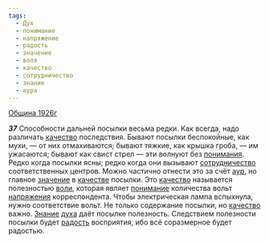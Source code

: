 ```yaml
---
tags:
  - Дух
  - понимание
  - напряжение
  - радость
  - значение
  - воля
  - качество
  - сотрудничество
  - знание
  - аура
---
```


[Община 1926г](/agni/1926)

___37___
Способности дальней посылки весьма редки. Как всегда, надо различать [качество](/tag/#качество) последствия. Бывают посылки беспокойные, как мухи, — от них отмахиваются; бывают тяжкие, как крышка гроба, — им ужасаются; бывают как свист стрел — эти волнуют без [понимания](/tag/#[понимание](/tag/#понимание)). Редко когда посылки ясны; редко когда они вызывают [сотрудничество](/tag/#сотрудничество) соответственных центров. Можно частично отнести это за счёт [аур](/tag/#аура), но главное [значение](/tag/#значение) в [качестве](/tag/#качество) посылки. Это [качество](/tag/#качество) называется полезностью [воли](/tag/#воля), которая являет [понимание](/tag/#понимание) количества вольт [напряжения](/tag/#напряжение) корреспондента. Чтобы электрическая лампа вспыхнула, нужно соответствие вольт. Не только содержание посылки, но [качество](/tag/#качество) важно. [Знание](/tag/#знание) [духа](/tag/#Дух) даёт посылке полезность. Следствием полезности посылки будет [радость](/tag/#радость) восприятия, ибо всё соразмерное будет радостью.   

